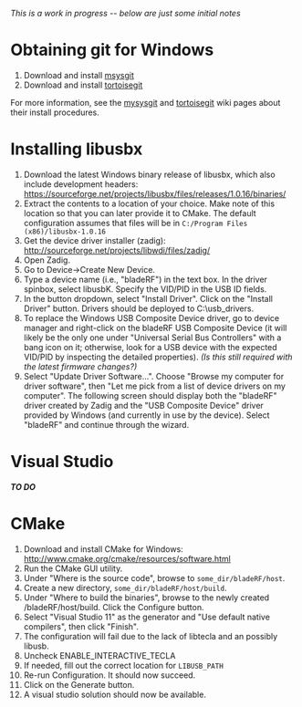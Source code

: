 _This is a work in progress -- below are just some initial notes_
 
# Obtaining git for Windows #
1. Download and install [msysgit](http://code.google.com/p/msysgit/downloads/list?can=2&q=%22Full+installer+for+official+Git+for+Windows%22)
2. Download and install [tortoisegit](http://code.google.com/p/tortoisegit/wiki/Download)

For more information, see the [mysysgit](https://github.com/msysgit/msysgit/wiki/InstallMSysGit) and [tortoisegit](http://code.google.com/p/tortoisegit/wiki/SetupHowTo) wiki pages about their install procedures.

# Installing libusbx #

1. Download the latest Windows binary release of libusbx, which also include development headers: https://sourceforge.net/projects/libusbx/files/releases/1.0.16/binaries/
2. Extract the contents to a location of your choice. Make note of this location so that you can later provide it to CMake. The default configuration assumes that files will be in ```C:/Program Files (x86)/libusbx-1.0.16```
3. Get the device driver installer (zadig): http://sourceforge.net/projects/libwdi/files/zadig/
4. Open Zadig. 
5. Go to Device->Create New Device. 
6. Type a device name (i.e., "bladeRF") in the text box. In the driver spinbox, select libusbK. Specify the VID/PID in the USB ID fields. 
7. In the button dropdown, select "Install Driver". Click on the "Install Driver" button. Drivers should be deployed to C:\usb_drivers.
8. To replace the Windows USB Composite Device driver, go to device manager and right-click on the bladeRF USB Composite Device (it will likely be the only one under "Universal Serial Bus Controllers" with a bang icon on it; otherwise, look for a USB device with the expected VID/PID by inspecting the detailed properties). _(Is this still required with the latest firmware changes?)_ 
9. Select "Update Driver Software...". Choose "Browse my computer for driver software", then "Let me pick from a list of device drivers on my computer". The following screen should display both the "bladeRF" driver created by Zadig and the "USB Composite Device" driver provided by Windows (and currently in use by the device). Select "bladeRF" and continue through the wizard.

# Visual Studio #
**_TO DO_**

# CMake #
1. Download and install CMake for Windows: http://www.cmake.org/cmake/resources/software.html
2. Run the CMake GUI utility. 
3. Under "Where is the source code", browse to ```some_dir/bladeRF/host```. 
4. Create a new directory, ```some_dir/bladeRF/host/build```. 
5. Under "Where to build the binaries", browse to the newly created /bladeRF/host/build. Click the Configure button. 
6. Select "Visual Studio 11" as the generator and "Use default native compilers", then click "Finish". 
7. The configuration will fail due to the lack of libtecla and an possibly libusb. 
8. Uncheck ENABLE_INTERACTIVE_TECLA 
9. If needed, fill out the correct location for ```LIBUSB_PATH```
10. Re-run Configuration. It should now succeed.
11. Click on the Generate button.
12. A visual studio solution should now be available.


